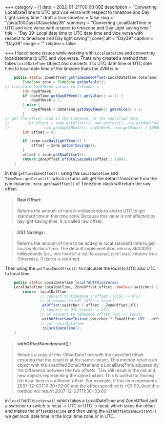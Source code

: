 +++
category = []
date = 2022-01-21T00:00:00Z
description = "Converting LocalDateTime to UTC and vice versa with respect to timezone and Day Light saving time."
draft = true
showtoc = false
slug = "/java/100DaysOfJava/day38"
summary = "Converting LocalDateTime to UTC and vice versa with respect to timezone and Day Light saving time."
title = "Day 39: Local date time to UTC date time and vice versa with respect to timezone and Day light saving"
[cover]
alt = "Day39"
caption = "Day39"
image = ""
relative = false

+++
I faced some issues while working with `LocalDateTime` and converting localdatetime to UTC and vice versa. Thats why created a method that takes `LocalDateTime` Object and converts it to UTC date time or UTC date time to local date time of the timzone thats the JVM is in.

```java
    public static ZoneOffset getTimeZoneOffset(LocalDateTime dateTime) {
        TimeZone zone = TimeZone.getDefault();
// translate DayOfWeek values to Calendar's
        int dayOfWeek;
        if (dateTime.getDayOfWeek().getValue() == 7) {
            dayOfWeek = 1;
        } else {
            dayOfWeek = dateTime.getDayOfWeek().getValue() + 1;
        }
// get the offset used in the timezone, at the specified date
//        int offset = zone.getOffset(1, now.getYear(), now.getMonthValue() - 1,
//                now.getDayOfMonth(), dayOfWeek, now.getNano() / 1000000);
        int offset = 0;

        if (zone.useDaylightTime()) {
            offset = zone.getDSTSavings();
        }
        offset = zone.getRawOffset();
        return ZoneOffset.ofTotalSeconds(offset / 1000);
    }
```

in this `getTimeZoneOffset()` using the `LocalDateTime` and `TimeZone.getDefault()` which in turns will get the default timezone from the jvm instance. `zone.getRawOffset()` of TimeZone class will return the raw offset.

> #### Raw Offset:
>
> Returns the amount of time in milliseconds to add to UTC to get standard time in this time zone. Because this value is not affected by daylight saving time, it is called raw offset.

> #### DST Savings:
>
> Returns the amount of time to be added to local standard time to get local wall clock time.
> The default implementation returns 3600000 milliseconds (i.e., one hour) if a call to 	`useDaylightTime()` returns true. Otherwise, 0 (zero) is returned.

Then using the `getTimeZoneOffset()` to calculate the local to UTC also UTC to local time.

```java
    public static LocalDateTime localToUTCViceVersa(
    LocalDateTime localDatTime, ZoneOffset offset, boolean switcher) {
        return  localDatTime
                // convert to timezone's offset (local -> UTC)
                // or convet to UTC (UTC -> local)
                .atOffset(switcher ? offset : ZoneOffset.UTC)
                // convert to UTC (local -> UTC)
                // or convert to TimeZone offset (UTC -> local)
                .withOffsetSameInstant(switcher ? ZoneOffset.UTC : offset)
                // get LocalDateTime
                .toLocalDateTime();
    }
```

> #### withOffsetSameInstant() :
>
> Returns a copy of this OffsetDateTime with the specified offset ensuring that the result is at the same instant.
> This method returns an object with the specified ZoneOffset and a LocalDateTime adjusted by the difference between the two offsets. This will result in the old and new objects representing the same instant. This is useful for finding the local time in a different offset. For example, if this time represents 2007-12-03T10:30+02:00 and the offset specified is +03:00, then this method will return 2007-12-03T11:30+03:00

in `localToUTCViceVersa()` which takes a LocalDateTime and ZoneOffset and a switcher to switch to local -> UTC or UTC -> local. which takes the offset and makes the `OffsetDateTime` and then using the `withOffsetSameInstant()` we get local date time in the local time zone or in UTC.
